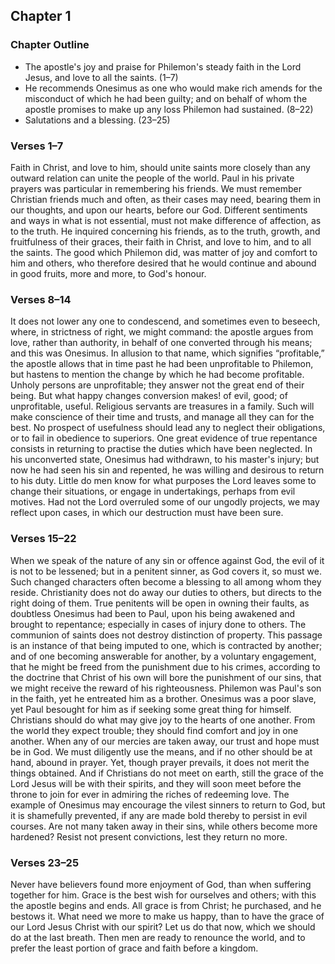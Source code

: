 ## Chapter 1

### Chapter Outline

- The apostle's joy and praise for Philemon's steady faith in the Lord Jesus, and love to all the saints. (1–7)
- He recommends Onesimus as one who would make rich amends for the misconduct of which he had been guilty; and on behalf of whom the apostle promises to make up any loss Philemon had sustained. (8–22)
- Salutations and a blessing. (23–25)

### Verses 1–7

Faith in Christ, and love to him, should unite saints more closely than any outward relation can unite the people of the world. Paul in his private prayers was particular in remembering his friends. We must remember Christian friends much and often, as their cases may need, bearing them in our thoughts, and upon our hearts, before our God. Different sentiments and ways in what is not essential, must not make difference of affection, as to the truth. He inquired concerning his friends, as to the truth, growth, and fruitfulness of their graces, their faith in Christ, and love to him, and to all the saints. The good which Philemon did, was matter of joy and comfort to him and others, who therefore desired that he would continue and abound in good fruits, more and more, to God's honour.

### Verses 8–14

It does not lower any one to condescend, and sometimes even to beseech, where, in strictness of right, we might command: the apostle argues from love, rather than authority, in behalf of one converted through his means; and this was Onesimus. In allusion to that name, which signifies “profitable,” the apostle allows that in time past he had been unprofitable to Philemon, but hastens to mention the change by which he had become profitable. Unholy persons are unprofitable; they answer not the great end of their being. But what happy changes conversion makes! of evil, good; of unprofitable, useful. Religious servants are treasures in a family. Such will make conscience of their time and trusts, and manage all they can for the best. No prospect of usefulness should lead any to neglect their obligations, or to fail in obedience to superiors. One great evidence of true repentance consists in returning to practise the duties which have been neglected. In his unconverted state, Onesimus had withdrawn, to his master's injury; but now he had seen his sin and repented, he was willing and desirous to return to his duty. Little do men know for what purposes the Lord leaves some to change their situations, or engage in undertakings, perhaps from evil motives. Had not the Lord overruled some of our ungodly projects, we may reflect upon cases, in which our destruction must have been sure.

### Verses 15–22

When we speak of the nature of any sin or offence against God, the evil of it is not to be lessened; but in a penitent sinner, as God covers it, so must we. Such changed characters often become a blessing to all among whom they reside. Christianity does not do away our duties to others, but directs to the right doing of them. True penitents will be open in owning their faults, as doubtless Onesimus had been to Paul, upon his being awakened and brought to repentance; especially in cases of injury done to others. The communion of saints does not destroy distinction of property. This passage is an instance of that being imputed to one, which is contracted by another; and of one becoming answerable for another, by a voluntary engagement, that he might be freed from the punishment due to his crimes, according to the doctrine that Christ of his own will bore the punishment of our sins, that we might receive the reward of his righteousness. Philemon was Paul's son in the faith, yet he entreated him as a brother. Onesimus was a poor slave, yet Paul besought for him as if seeking some great thing for himself. Christians should do what may give joy to the hearts of one another. From the world they expect trouble; they should find comfort and joy in one another. When any of our mercies are taken away, our trust and hope must be in God. We must diligently use the means, and if no other should be at hand, abound in prayer. Yet, though prayer prevails, it does not merit the things obtained. And if Christians do not meet on earth, still the grace of the Lord Jesus will be with their spirits, and they will soon meet before the throne to join for ever in admiring the riches of redeeming love. The example of Onesimus may encourage the vilest sinners to return to God, but it is shamefully prevented, if any are made bold thereby to persist in evil courses. Are not many taken away in their sins, while others become more hardened? Resist not present convictions, lest they return no more.

### Verses 23–25

Never have believers found more enjoyment of God, than when suffering together for him. Grace is the best wish for ourselves and others; with this the apostle begins and ends. All grace is from Christ; he purchased, and he bestows it. What need we more to make us happy, than to have the grace of our Lord Jesus Christ with our spirit? Let us do that now, which we should do at the last breath. Then men are ready to renounce the world, and to prefer the least portion of grace and faith before a kingdom.

